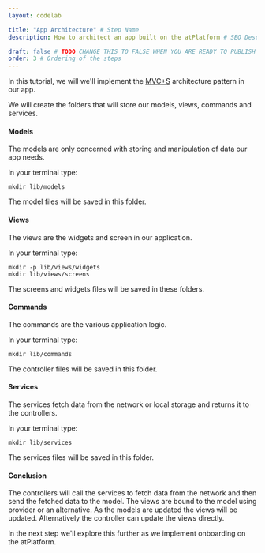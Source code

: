 ```yaml
---
layout: codelab

title: "App Architecture" # Step Name
description: How to architect an app built on the atPlatform # SEO Description for this step Documentation

draft: false # TODO CHANGE THIS TO FALSE WHEN YOU ARE READY TO PUBLISH THE PAGE
order: 3 # Ordering of the steps
---
```


In this tutorial, we will we'll implement the [MVC+S](https://blog.gskinner.com/archives/2020/09/flutter-state-management-with-mvcs.html) architecture pattern in our app.

We will create the folders that will store our models, views, commands and services.





#### Models

The models are only concerned with storing and manipulation of data our app needs.

In your terminal type:

```
mkdir lib/models
```
The model files will be saved in this folder.

#### Views

The views are the widgets and screen in our application.

In your terminal type:

```
mkdir -p lib/views/widgets
mkdir lib/views/screens
```
The screens and widgets files will be saved in these folders.

#### Commands

The commands are the various application logic.

In your terminal type:

```
mkdir lib/commands
```
The controller files will be saved in this folder.

#### Services

The services fetch data from the network or local storage and returns it to the controllers.

In your terminal type:

```
mkdir lib/services
```
The services files will be saved in this folder.



#### Conclusion

The controllers will call the services to fetch data from the network and then send the fetched data to the model. The views are bound to the model using provider or an alternative. As the models are updated the views will be updated. Alternatively the controller can update the views directly.

In the next step we'll explore this further as we implement onboarding on the atPlatform.